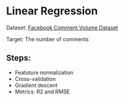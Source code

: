 # Linear Regression 

Dataset:  [Facebook Comment Volume Dataset](https://archive.ics.uci.edu/ml/datasets/Facebook+Comment+Volume+Dataset)

Target: The number of comments 

## Steps:
* Featuture normalization
* Cross-validation 
* Gradient descent
* Metrics: R2 and RMSE
